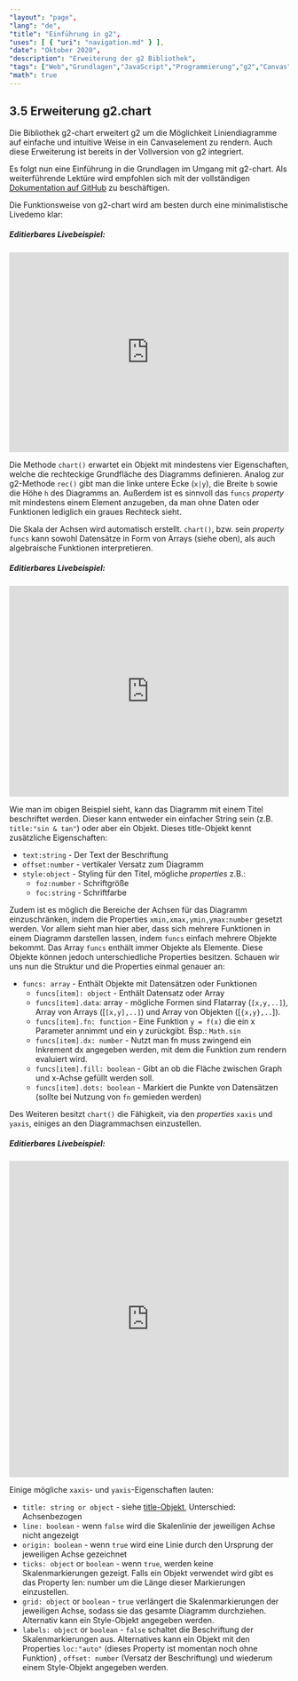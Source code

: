 ```yaml
---
"layout": "page",
"lang": "de",
"title": "Einführung in g2",
"uses": [ { "uri": "navigation.md" } ],
"date": "Oktober 2020",
"description": "Erweiterung der g2 Bibliothek",
"tags": ["Web","Grundlagen","JavaScript","Programmierung","g2","Canvas","Pfade","Charts"],
"math": true
---
```


## 3.5 Erweiterung g2.chart

Die Bibliothek g2-chart erweitert g2 um die Möglichkeit Liniendiagramme auf einfache und intuitive Weise in ein Canvaselement zu rendern. Auch diese Erweiterung ist bereits in der Vollversion von g2 integriert.

<script src="https://gitcdn.xyz/repo/goessner/g2/master/src/g2.js"></script>

Es folgt nun eine Einführung in die Grundlagen im Umgang mit g2-chart. Als weiterführende Lektüre wird empfohlen sich mit der vollständigen [Dokumentation auf GitHub](https://github.com/goessner/g2/wiki) zu beschäftigen.

Die Funktionsweise von g2-chart wird am besten durch eine minimalistische Livedemo klar:

##### Editierbares Livebeispiel:

<iframe width=100% height=360 frameborder='no' src='https://goessner.github.io/webkinematik/Livedemos/cm-livedemo_chart_minimalistic.html'></iframe>

Die Methode `chart()` erwartet ein Objekt mit mindestens vier Eigenschaften, welche die rechteckige Grundfläche des Diagramms definieren. Analog zur g2-Methode `rec()` gibt man die linke untere Ecke (`x|y`), die Breite `b` sowie die Höhe `h` des Diagramms an. Außerdem ist es sinnvoll das `funcs` *property* mit mindestens einem Element anzugeben, da man ohne Daten oder Funktionen lediglich ein graues Rechteck sieht.

Die Skala der Achsen wird automatisch erstellt. `chart()`, bzw. sein *property* `funcs` kann sowohl Datensätze in Form von Arrays (siehe oben), als auch algebraische Funktionen interpretieren.

##### Editierbares Livebeispiel:

<iframe width=100% height=380 frameborder='no' src='https://goessner.github.io/webkinematik/Livedemos/cm-livedemo_chart_multi-functions.html'></iframe>

<a name="titleobject"></a>Wie man im obigen Beispiel sieht, kann das Diagramm mit einem Titel beschriftet werden. Dieser kann entweder ein einfacher String sein (z.B. `title:"sin & tan"`) oder aber ein Objekt. Dieses title-Objekt kennt zusätzliche Eigenschaften:

* `text:string` - Der Text der Beschriftung
* `offset:number` - vertikaler Versatz zum Diagramm
* `style:object` - Styling für den Titel, mögliche *properties* z.B.:
    - `foz:number` - Schriftgröße
    - `foc:string` - Schriftfarbe

Zudem ist es möglich die Bereiche der Achsen für das Diagramm einzuschränken, indem die Properties `xmin,xmax,ymin,ymax:number` gesetzt werden. Vor allem sieht man hier aber, dass sich mehrere Funktionen in einem Diagramm darstellen lassen, indem `funcs` einfach mehrere Objekte bekommt. Das Array `funcs` enthält immer Objekte als Elemente. Diese Objekte können jedoch unterschiedliche Properties besitzen. Schauen wir uns nun die Struktur und die Properties einmal genauer an:

* `funcs: array` - Enthält Objekte mit Datensätzen oder Funktionen
    - `funcs[item]: object` - Enthält Datensatz oder Array
    - `funcs[item].data`: array - mögliche Formen sind Flatarray (`[x,y,..]`), Array von Arrays ([`[x,y],..]`) und Array von Objekten ([`{x,y},..`]).
    - `funcs[item].fn: function` - Eine Funktion `y = f(x)` die ein x Parameter annimmt und ein y zurückgibt. Bsp.: `Math.sin`
    - `funcs[item].dx: number` - Nutzt man fn muss zwingend ein Inkrement dx angegeben werden, mit dem die Funktion zum rendern evaluiert wird.
    - `funcs[item].fill: boolean` - Gibt an ob die Fläche zwischen Graph und x-Achse gefüllt werden soll.
    - `funcs[item].dots: boolean` - Markiert die Punkte von Datensätzen (sollte bei Nutzung von `fn` gemieden werden)

Des Weiteren besitzt `chart()` die Fähigkeit, via den *properties* `xaxis` und `yaxis`, einiges an den Diagrammachsen einzustellen.

##### Editierbares Livebeispiel:

<iframe width=100% height=570 frameborder='no' src='https://goessner.github.io/webkinematik/Livedemos/cm-livedemo_chart_axis-props.html'></iframe>

Einige mögliche `xaxis`- und `yaxis`-Eigenschaften lauten:

* `title: string or object` - siehe <a href="#titleobject">title-Objekt</a>, Unterschied: Achsenbezogen
* `line: boolean` - wenn `false` wird die Skalenlinie der jeweiligen Achse nicht angezeigt
* `origin: boolean` - wenn `true` wird eine Linie durch den Ursprung der jeweiligen Achse gezeichnet
* `ticks: object` or `boolean` - wenn `true`, werden keine Skalenmarkierungen gezeigt. Falls ein Objekt verwendet wird gibt es das Property len: number um die Länge dieser Markierungen einzustellen.
* `grid: object` or `boolean` - `true` verlängert die Skalenmarkierungen der jeweiligen Achse, sodass sie das gesamte Diagramm durchziehen. Alternativ kann ein Style-Objekt angegeben werden.
* `labels: object` or `boolean` - `false` schaltet die Beschriftung der Skalenmarkierungen aus. Alternatives kann ein Objekt mit den Properties `loc:"auto"` (dieses Property ist momentan noch ohne Funktion) , `offset: number` (Versatz der Beschriftung) und wiederum einem Style-Objekt angegeben werden.